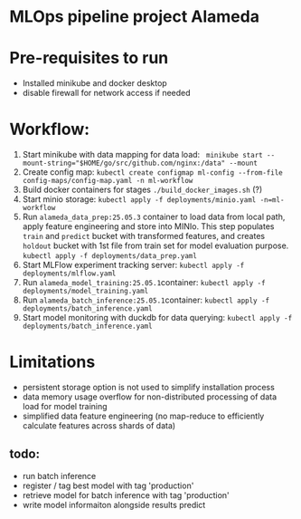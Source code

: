 # MLOps pipeline project Alameda

# Pre-requisites to run 

- Installed minikube and docker desktop
- disable firewall for network access if needed

# Workflow:

1. Start minikube with data mapping for data load:
` minikube start --mount-string="$HOME/go/src/github.com/nginx:/data" --mount`
2. Create config map:
`kubectl create configmap ml-config --from-file config-maps/config-map.yaml -n ml-workflow`
3. Build docker containers for stages
`./build_docker_images.sh` (?)
4. Start minio storage:
`kubectl apply -f deployments/minio.yaml -n=ml-workflow`  
5. Run `alameda_data_prep:25.05.3` container to load data from local path, apply feature engineering and store into MINIo.
This step populates `train` and `predict` bucket with transformed features, and creates `holdout` bucket with 1st file from train set for model evaluation purpose.
`kubectl apply -f deployments/data_prep.yaml`
6. Start MLFlow experiment tracking server:
`kubectl apply -f deployments/mlflow.yaml`
7. Run `alameda_model_training:25.05.1`container:
`kubectl apply -f deployments/model_training.yaml`
8. Run `alameda_batch_inference:25.05.1`container:
`kubectl apply -f deployments/batch_inference.yaml`
9. Start model monitoring with duckdb for data querying:
`kubectl apply -f deployments/batch_inference.yaml`

# Limitations
- persistent storage option is not used to simplify installation process
- data memory usage overflow for non-distributed processing of data load for model training
- simplified data feature engineering (no map-reduce to efficiently calculate features across shards of data)

## todo:

- run batch inference
- register / tag best model with tag 'production'
- retrieve model for batch inference with tag 'production'
- write model informaiton alongside results predict